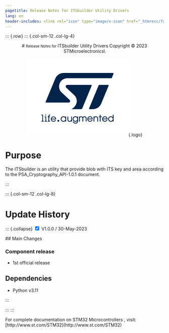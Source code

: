 ```yaml
---
pagetitle: Release Notes for ITSbuilder Utility Drivers
lang: en
header-includes: <link rel="icon" type="image/x-icon" href="_htmresc/favicon.png" />
---
```


::: {.row}
::: {.col-sm-12 .col-lg-4}

<center>
# <small>Release Notes for </small> ITSbuilder Utility Drivers
Copyright &copy; 2023 STMicroelectronics\

[![ST logo](_htmresc/st_logo.png)](https://www.st.com){.logo}
</center>


# Purpose

The ITSbuilder is an utility that provide blob with ITS key and area according to the PSA_Cryptography_API-1.0.1 document. 

:::

::: {.col-sm-12 .col-lg-8}
# Update History

::: {.collapse}
<input type="checkbox" id="collapse-section1" checked aria-hidden="true">
<label for="collapse-section1" checked aria-hidden="no">V1.0.0 / 30-May-2023</label>
<div>
## Main Changes

### Component release

-	1st official release

## Dependencies

-   Python v3.11

</div>
:::


:::
:::

<footer class="sticky">
For complete documentation on STM32 Microcontrollers ,
visit: [http://www.st.com/STM32](http://www.st.com/STM32)
</footer>
